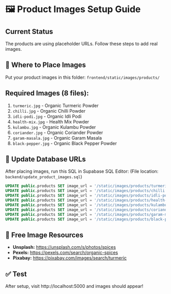 # 🖼️ Product Images Setup Guide

## Current Status
The products are using placeholder URLs. Follow these steps to add real images.

## 📁 Where to Place Images
Put your product images in this folder: `frontend/static/images/products/`

## Required Images (8 files):
1. `turmeric.jpg` - Organic Turmeric Powder
2. `chilli.jpg` - Organic Chilli Powder  
3. `idli-podi.jpg` - Organic Idli Podi
4. `health-mix.jpg` - Health Mix Powder
5. `kulambu.jpg` - Organic Kulambu Powder
6. `coriander.jpg` - Organic Coriander Powder
7. `garam-masala.jpg` - Organic Garam Masala
8. `black-pepper.jpg` - Organic Black Pepper Powder

## 🔄 Update Database URLs

After placing images, run this SQL in Supabase SQL Editor:
(File location: `backend/update_product_images.sql`)

```sql
UPDATE public.products SET image_url = '/static/images/products/turmeric.jpg' WHERE name = 'Organic Turmeric Powder';
UPDATE public.products SET image_url = '/static/images/products/chilli.jpg' WHERE name = 'Organic Chilli Powder';
UPDATE public.products SET image_url = '/static/images/products/idli-podi.jpg' WHERE name = 'Organic Idli Podi';
UPDATE public.products SET image_url = '/static/images/products/health-mix.jpg' WHERE name = 'Health Mix Powder';
UPDATE public.products SET image_url = '/static/images/products/kulambu.jpg' WHERE name = 'Organic Kulambu Powder';
UPDATE public.products SET image_url = '/static/images/products/coriander.jpg' WHERE name = 'Organic Coriander Powder';
UPDATE public.products SET image_url = '/static/images/products/garam-masala.jpg' WHERE name = 'Organic Garam Masala';
UPDATE public.products SET image_url = '/static/images/products/black-pepper.jpg' WHERE name = 'Organic Black Pepper Powder';
```

## 🎨 Free Image Resources

- **Unsplash:** https://unsplash.com/s/photos/spices
- **Pexels:** https://pexels.com/search/organic-spices
- **Pixabay:** https://pixabay.com/images/search/turmeric

## ✅ Test
After setup, visit http://localhost:5000 and images should appear!
